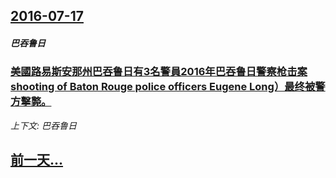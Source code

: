 ## [2016-07-17](/news/2016/07/17/index.md)

##### 巴吞鲁日
### [美國路易斯安那州巴吞鲁日有3名警員2016年巴吞鲁日警察枪击案 shooting of Baton Rouge police officers Eugene Long）最终被警方擊斃。 ](/news/2016/07/17/美國路易斯安那州巴吞鲁日有3名警員2016年巴吞鲁日警察枪击案-shooting-of-Baton-Rouge-poli.md)
_上下文: 巴吞鲁日_

## [前一天...](/news/2016/07/16/index.md)

